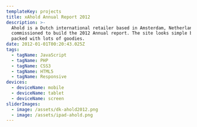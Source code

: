 ```yaml
---
templateKey: projects
title: xAhold Annual Report 2012
description: >-
  Ahold is a Dutch international retailer based in Amsterdam, Netherlands. I was
  commissioned to build the 2012 Annual report. The site looks simple but its
  packed with lots of goodies.
date: 2012-01-01T00:20:43.025Z
tags:
  - tagName: JavaScript
  - tagName: PHP
  - tagName: CSS3
  - tagName: HTML5
  - tagName: Responsive
devices:
  - deviceName: mobile
  - deviceName: tablet
  - deviceName: screen
sliderImages:
  - image: /assets/dk-ahold2012.png
  - image: /assets/ipad-ahold.png
---
```



